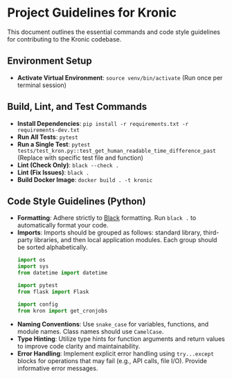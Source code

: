 # Project Guidelines for Kronic

This document outlines the essential commands and code style guidelines for contributing to the Kronic codebase.

## Environment Setup

*   **Activate Virtual Environment**: `source venv/bin/activate` (Run once per terminal session)

## Build, Lint, and Test Commands

*   **Install Dependencies**: `pip install -r requirements.txt -r requirements-dev.txt`
*   **Run All Tests**: `pytest`
*   **Run a Single Test**: `pytest tests/test_kron.py::test_get_human_readable_time_difference_past` (Replace with specific test file and function)
*   **Lint (Check Only)**: `black --check .`
*   **Lint (Fix Issues)**: `black .`
*   **Build Docker Image**: `docker build . -t kronic`

## Code Style Guidelines (Python)

*   **Formatting**: Adhere strictly to [Black](https://github.com/psf/black) formatting. Run `black .` to automatically format your code.
*   **Imports**: Imports should be grouped as follows: standard library, third-party libraries, and then local application modules. Each group should be sorted alphabetically.
    ```python
    import os
    import sys
    from datetime import datetime

    import pytest
    from flask import Flask

    import config
    from kron import get_cronjobs
    ```
*   **Naming Conventions**: Use `snake_case` for variables, functions, and module names. Class names should use `CamelCase`.
*   **Type Hinting**: Utilize type hints for function arguments and return values to improve code clarity and maintainability.
*   **Error Handling**: Implement explicit error handling using `try...except` blocks for operations that may fail (e.g., API calls, file I/O). Provide informative error messages.